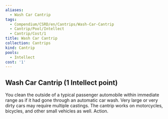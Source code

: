```yaml
---
aliases:
  - Wash Car Cantrip
tags:
  - Compendium/CSRD/en/Cantrips/Wash-Car-Cantrip
  - Cantrip/Pool/Intellect
  - Cantrip/Cost/1
title: Wash Car Cantrip
collection: Cantrips
kind: Cantrip
pools:
  - Intellect
cost: '1'
---
```

## Wash Car Cantrip  (1 Intellect point)
You clean the outside of a typical passenger automobile within immediate range as if it had gone through an automatic car wash. Very large or very dirty cars may require multiple castings. The cantrip works on motorcycles, bicycles, and other small vehicles as well. Action. 




